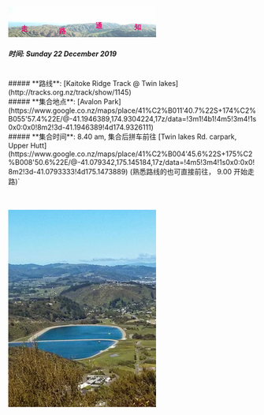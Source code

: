 ![skyline](_images/skyline2.png)
<br/>

##### **时间**: Sunday 22 December 2019
<br/>
##### **路线**: [Kaitoke Ridge Track @ Twin lakes](http://tracks.org.nz/track/show/1145)
<br/>
##### **集合地点**: [Avalon Park](https://www.google.co.nz/maps/place/41%C2%B011'40.7%22S+174%C2%B055'57.4%22E/@-41.1946389,174.9304224,17z/data=!3m1!4b1!4m5!3m4!1s0x0:0x0!8m2!3d-41.1946389!4d174.9326111)
<br/>
##### **集合时间**: 8.40 am, 集合后拼车前往 [Twin lakes Rd. carpark, Upper Hutt](https://www.google.co.nz/maps/place/41%C2%B004'45.6%22S+175%C2%B008'50.6%22E/@-41.079342,175.145184,17z/data=!4m5!3m4!1s0x0:0x0!8m2!3d-41.0793333!4d175.1473889)
 (熟悉路线的也可直接前往， 9.00 开始走路)` 
<br/>


<br/>
<br/>





![twin_lakes](_images/twin_lakes.jpg)
